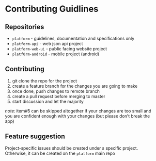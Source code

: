 # Contributing Guidlines

## Repositories
 * `platform` - guidelines, documentation and specifications only
* `platform-api` - web json api project
* `platform-web-ui` - public facing website project
* `platf0rm-android` - mobile project (android)

## Contributing
1. git clone the repo for the project
2. create a feature branch for the changes you are going to make
3. once done, push changes to remote branch
4. create a pull request before merging to master
5. start discussion and let the majority

*note:* item#5 can be skipped altogether if your changes are too small and you are confident enough with your changes (but please don't break the app)

## Feature suggestion
Project-specific issues should be created under a specific project. Otherwise, it can be created on the `platform` main repo